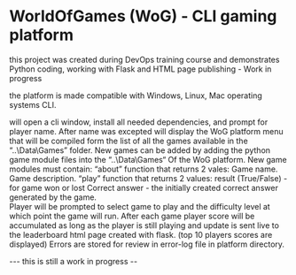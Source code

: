 # WorldOfGames (WoG) - CLI gaming platform
this project was created during DevOps training course and demonstrates Python coding, working with Flask and HTML page publishing  - Work in progress

the platform is made compatible with Windows, Linux, Mac operating systems CLI. 

will open a cli window, install all needed dependencies, and prompt for player name.
After name was excepted will display the WoG platform menu that will be compiled form the list of all the games available in the “..\Data\Games” folder.
New games can be added by adding the python game module files into the “..\Data\Games“ Of the WoG platform. 
New game modules must contain:
“about” function that returns 2 vales: Game name. Game description.
“play” function that returns 2 values: result (True/False)  -  for game won or lost
          Correct answer       -  the initially created correct answer generated  by the game.  
Player will be prompted to select game to play and the difficulty level at which point the game will run. 
After each game player score will be accumulated as long as the player is still playing and update is sent live to the leaderboard html page created with flask. (top 10 players scores are displayed)
Errors are stored for review in error-log file in platform directory. 

--- this is still a work in progress -- 
